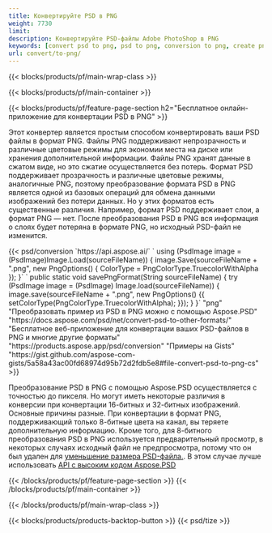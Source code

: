 ```yaml
---
title: Конвертируйте PSD в PNG
weight: 7730
limit: 
description: Конвертируйте PSD-файлы Adobe PhotoShop в PNG
keywords: [convert psd to png, psd to png, conversion to png, create png from psd, print psd as png]
url: convert/to-png/
---
```


{{< blocks/products/pf/main-wrap-class >}}

{{< blocks/products/pf/main-container >}}

{{< blocks/products/pf/feature-page-section h2="Бесплатное онлайн-приложение для конвертации PSD в PNG" >}}
<p>Этот конвертер является простым способом конвертировать ваши PSD файлы в формат PNG. Файлы PNG поддерживают непрозрачность и различные цветовые режимы для экономии места на диске или хранения дополнительной информации. Файлы PNG хранят данные в сжатом виде, но это сжатие осуществляется без потерь. Формат PSD поддерживает прозрачность и различные цветовые режимы, аналогичные PNG, поэтому преобразование формата PSD в PNG является одной из базовых операций для обмена данными изображений без потери данных. Но у этих форматов есть существенные различия. Например, формат PSD поддерживает слои, а формат PNG — нет. После преобразования PSD в PNG вся информация о слоях будет потеряна в формате PNG, но исходный PSD-файл не изменится.</p>
{{< psd/conversion `https://api.aspose.ai/` 
`    using (PsdImage image = (PsdImage)Image.Load(sourceFileName))
    {
        image.Save(sourceFileName + ".png",  new PngOptions() {  ColorType = PngColorType.TruecolorWithAlpha });
    }` 
	`    public static void savePngFormat(String sourceFileName) {
        try (PsdImage image = (PsdImage) Image.load(sourceFileName)) {
            image.save(sourceFileName + ".png", new PngOptions() {{
                setColorType(PngColorType.TruecolorWithAlpha);
            }});
        }
    }` 
	"png" "Преобразовать пример из PSD в PNG можно с помощью Aspose.PSD"  "https://docs.aspose.com/psd/net/convert-psd-to-other-formats/" "Бесплатное веб-приложение для конвертации ваших PSD-файлов в PNG и многие другие форматы" "https://products.aspose.app/psd/conversion" "Примеры на Gists" "https://gist.github.com/aspose-com-gists/5a58a43ac00fd68974d95b72d2fdb5e8#file-convert-psd-to-png-cs" >}}
<p>Преобразование PSD в PNG с помощью Aspose.PSD осуществляется с точностью до пикселя. Но могут иметь некоторые различия в конверсии при конвертации 16-битных и 32-битных изображений. Основные причины разные. При конвертации в формат PNG, поддерживающий только 8-битные цвета на канал, вы теряете дополнительную информацию. Кроме того, для 8-битного преобразования PSD в PNG используется предварительный просмотр, в некоторых случаях исходный файл не предпросмотра, потому что он был удален для <a href="/psd/reduce-size">уменьшение размера PSD-файла.</a>. В этом случае лучше использовать <a href="/psd">API с высоким кодом Aspose.PSD</a></p>
{{< /blocks/products/pf/feature-page-section >}}
{{< /blocks/products/pf/main-container >}}


{{< /blocks/products/pf/main-wrap-class >}}

{{< blocks/products/products-backtop-button >}}
{{< psd/tize >}}
